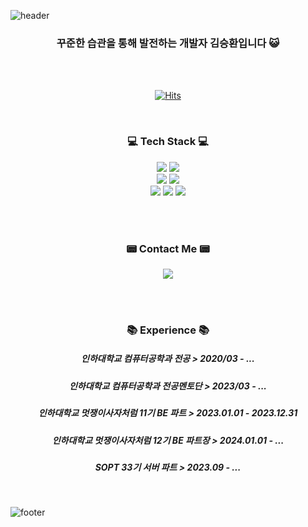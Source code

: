 ![header](https://capsule-render.vercel.app/api?type=waving&&color=gradient&height=100&section=header&fontSize=90)


<div align = "center">

<h3>꾸준한 습관을 통해 발전하는 개발자 김승환입니다 😺</h3><br/>


<br/>


[![Hits](https://hits.seeyoufarm.com/api/count/incr/badge.svg?url=https%3A%2F%2Fgithub.com%2Fkseysh%2Fhit-counter&count_bg=%23647BD5&title_bg=%2382ADE1&icon=&icon_color=%232E2E2E&title=%EB%B0%A9%EB%AC%B8%EC%9E%90+%EC%88%98&edge_flat=false)](https://hits.seeyoufarm.com)
 
  
<br/>
 
<h3>💻 Tech Stack 💻</h3>
<img src="https://img.shields.io/badge/Python-3776AB?style=for-the-badge&logo=Python&logoColor=white"/>
<img src="https://img.shields.io/badge/Java-007396?style=for-the-badge&logo=Java&logoColor=white"/></a>

<br/>

<img src="https://img.shields.io/badge/Django-092E20?style=for-the-badge&logo=Django&logoColor=white"/>
<img src="https://img.shields.io/badge/springboot-6DB33F?style=for-the-badge&logo=springboot&logoColor=white">

<br/>
<img src="https://img.shields.io/badge/git-%23F05033.svg?style=for-the-badge&logo=git&logoColor=white">
<img src="https://img.shields.io/badge/Docker-2496ED.svg?style=for-the-badge&logo=docker&logoColor=white">
<img src="https://img.shields.io/badge/AWS-232F3E.svg?style=for-the-badge&logo=amazonaws&logoColor=white">

<br/><br/>



<h3>📟 Contact Me 📟</h3>
<a href="https://velog.io/@kseysh"><img src="https://img.shields.io/badge/Velog-20C997?style=for-the-badge&logo=Velog&logoColor=white"/></a>  

<br/><br/>



<h3> 📚 Experience 📚</h3>

<h5>인하대학교 컴퓨터공학과 전공 > 2020/03 - ...</h5>
<h5>인하대학교 컴퓨터공학과 전공멘토단 > 2023/03 - ...</h5>
<h5>인하대학교 멋쟁이사자처럼 11기 BE 파트 > 2023.01.01 - 2023.12.31</h5>
<h5>인하대학교 멋쟁이사자처럼 12기 BE 파트장 > 2024.01.01 - ...</h5>
<h5>SOPT 33기 서버 파트 > 2023.09 - ...</h5>


</div>

<br/>

![footer](https://capsule-render.vercel.app/api?type=waving&&color=gradient&height=100&section=footer&fontSize=90)
